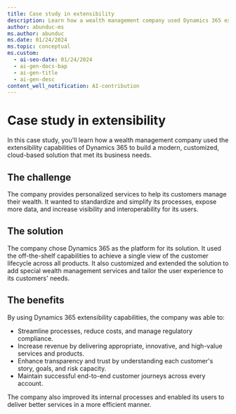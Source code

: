 ```yaml
---
title: Case study in extensibility
description: Learn how a wealth management company used Dynamics 365 extensibility capabilities to create a cloud-based solution that streamlined processes, increased revenue, and enhanced transparency.
author: abunduc-ms
ms.author: abunduc
ms.date: 01/24/2024
ms.topic: conceptual
ms.custom:
  - ai-seo-date: 01/24/2024
  - ai-gen-docs-bap
  - ai-gen-title
  - ai-gen-desc
content_well_notification: AI-contribution
---
```


# Case study in extensibility

In this case study, you'll learn how a wealth management company used the extensibility capabilities of Dynamics 365 to build a modern, customized, cloud-based solution that met its business needs.

## The challenge

The company provides personalized services to help its customers manage their wealth. It wanted to standardize and simplify its processes, expose more data, and increase visibility and interoperability for its users.

## The solution

The company chose Dynamics 365 as the platform for its solution. It used the off-the-shelf capabilities to achieve a single view of the customer lifecycle across all products. It also customized and extended the solution to add special wealth management services and tailor the user experience to its customers' needs.

## The benefits

By using Dynamics 365 extensibility capabilities, the company was able to:

- Streamline processes, reduce costs, and manage regulatory compliance.
- Increase revenue by delivering appropriate, innovative, and high-value services and products.
- Enhance transparency and trust by understanding each customer's story, goals, and risk capacity.
- Maintain successful end-to-end customer journeys across every account.

The company also improved its internal processes and enabled its users to deliver better services in a more efficient manner.
